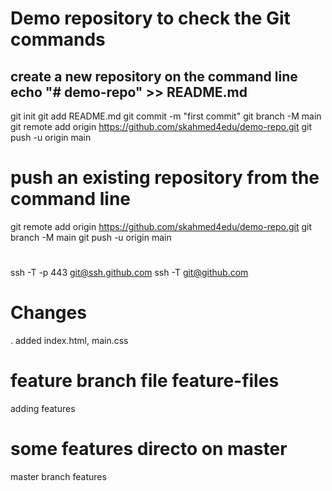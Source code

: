 # Demo repository to check the Git commands

## create a new repository on the command line echo "# demo-repo" >> README.md

git init
git add README.md
git commit -m "first commit"
git branch -M main
git remote add origin https://github.com/skahmed4edu/demo-repo.git
git push -u origin main

# push an existing repository from the command line
git remote add origin https://github.com/skahmed4edu/demo-repo.git
git branch -M main
git push -u origin main 


# 
ssh -T -p 443 git@ssh.github.com
ssh -T git@github.com

# Changes
. added index.html, main.css


# feature branch file feature-files
adding features

# some features directo on master
master branch features
